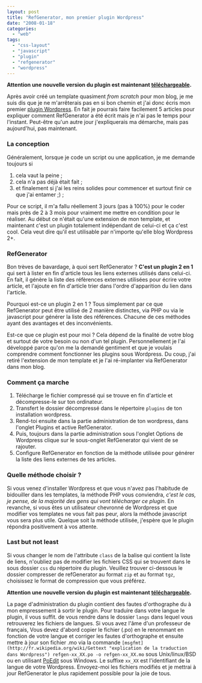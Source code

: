 ```yaml
---
layout: post
title: "RefGenerator, mon premier plugin Wordpress"
date: "2008-01-18"
categories: 
  - "web"
tags: 
  - "css-layout"
  - "javascript"
  - "plugin"
  - "refgenerator"
  - "wordpress"
---
```


**Attention une nouvelle version du plugin est maintenant [téléchargeable](http://nyamsprod.com/blog/refgenerator/).**

Après avoir créé un template quasiment _from scratch_ pour mon blog, je me suis dis que je ne m'arrêterais pas en si bon chemin et j'ai donc écris mon premier [plugin Wordpress](http://codex.wordpress.org/Plugin_API "Comment créer un plugin Wordpress"). En fait je pourrais faire facilement 5 articles pour expliquer comment RefGenerator a été écrit mais je n'ai pas le temps pour l'instant. Peut-être qu'un autre jour j'expliquerais ma démarche, mais pas aujourd'hui, pas maintenant.

### La conception

Généralement, lorsque je code un script ou une application, je me demande toujours si

1. cela vaut la peine ;
2. cela n'a pas déjà était fait ;
3. et finalement si j'ai les reins solides pour commencer et surtout finir ce que j'ai entamer ;) ;

Pour ce script, il m'a fallu réellement 3 jours (pas à 100%) pour le coder mais près de 2 à 3 mois pour vraiment me mettre en condition pour le réaliser. Au début ce n'était qu'une extension de mon template, et maintenant c'est un plugin totalement indépendant de celui-ci et ça c'est cool. Cela veut dire qu'il est utilisable par n'importe qu'elle blog Wordpress 2+.

### RefGenerator

Bon trèves de bavardage, à quoi sert RefGenerator ? **C'est un plugin 2 en 1** qui sert à lister en fin d'article tous les liens externes utilisés dans celui-ci. En fait, il génère la liste des réfèrences externes utilisées pour écrire votre article, et l'ajoute en fin d'article trier dans l'ordre d'apparition du lien dans l'article.

Pourquoi est-ce un plugin 2 en 1 ? Tous simplement par ce que RefGenerator peut être utilisé de 2 manière distinctes, via PHP ou via le javascript pour générer la liste des références. Chacune de ces méthodes ayant des avantages et des inconvénients.

Est-ce que ce plugin est pour moi ? Cela dépend de la finalité de votre blog et surtout de votre besoin ou non d'un tel plugin. Personnellement je l'ai développé parce qu'on me la demandé gentiment et que je voulais comprendre comment fonctionner les plugins sous Wordpress. Du coup, j'ai retiré l'extension de mon template et je l'ai ré-implanter via RefGenerator dans mon blog.

### Comment ça marche

1. Télécharge le fichier compressé qui se trouve en fin d'article et décompresse-le sur ton ordinateur.
2. Transfert le dossier décompressé dans le répertoire `plugins` de ton installation wordpress.
3. Rend-toi ensuite dans la partie administration de ton wordpress, dans l'onglet Plugins et active RefGenerator.
4. Puis, toujours dans la partie administration sous l'onglet Options de Wordpress clique sur le sous-onglet RefGenerator qui vient de se rajouter.
5. Configure RefGenerator en fonction de la méthode utilisée pour générer la liste des liens externes de tes articles.

### Quelle méthode choisir ?

Si vous venez d'installer Wordpress et que vous n'avez pas l'habitude de bidouiller dans les templates, la méthode PHP vous conviendra, _c'est le cas, je pense, de la majorité des gens qui vont télécharger ce plugin_. En revanche, si vous êtes un utilisateur chevronné de Wordpress et que modifier vos templates ne vous fait pas peur, alors la méthode javascript vous sera plus utile. Quelque soit la méthode utilisée, j'espère que le plugin répondra positivement à vos attente.

### Last but not least

Si vous changer le nom de l'attribute `class` de la balise qui contient la liste de liens, n'oubliez pas de modifier les fichiers CSS qui se trouvent dans le sous dossier `css` du répertoire du plugin. Veuillez trouver ci-dessous le dossier compresser de refGenerator au format `zip` et au format `tgz`, choisissez le format de compression que vous préférez.

**Attention une nouvelle version du plugin est maintenant [téléchargeable](http://nyamsprod.com/blog/refgenerator/).**

La page d'administration du plugin contient des fautes d'orthographe du à mon empressement à sortir le plugin. Pour traduire dans votre langue le plugin, il vous suffit. de vous rendre dans le dossier `langs` dans lequel vous retrouverez les fichiers de langues. Si vous avez l'âme d'un professeur de français, Vous devez d'abord copier le fichier (.po) en le renommant en fonction de votre langue et corriger les fautes d'orthographe et ensuite mettre à jour son fichier .mo via la commande `[msgfmt](http://fr.wikipedia.org/wiki/Gettext "explication de la traduction dans Wordpress") refgen-xx_XX.po -o refgen-xx_XX.mo` sous Unix/linux/BSD ou en utilisant [PoEdit](http://www.poedit.net/download.php "PoEdit : Programme de traduction de logiciels libres") sous Windows. Le suffixe `xx_XX` est l'identifiant de la langue de votre Wordpress. Envoyez-moi les fichiers modifiés et je mettrai à jour RefGenerator le plus rapidement possible pour la joie de tous.
